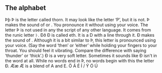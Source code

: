 ## The alphabet
Þþ
Þ is the letter called thorn. It may look like the letter ‘P’, but it is not.
Þ makes the sound of <thick> or <thunder>. You pronounce it without using your voice.
The letter Þ is not used in any the script of any other language. It comes from the runic letter ᚦ.
Ðð
Ð is called eth. It is a D with a line through it.
Ð makes the sound of <then>. Although it is a bit similar to Þ, this letter is pronounced using your voice. (Say the word ‘then’ or ‘either’ while holding your fingers to your throat. You should feel it vibrating. Compare the difference with saying ‘thunder’ or ‘thick’.)
Ð is a very soft letter. Sometimes it sounds like Ð isn't in the word at all.
While no words end in Þ, no words begin with this the letter Ð.
Ææ
Æ is a blend of A and E.
Ö
Á
É
Í / Ý
Ó
Ú
